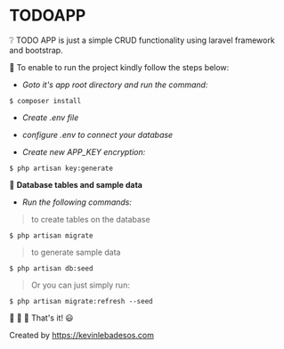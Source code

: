 # TODOAPP

:grey_question: TODO APP is just a simple CRUD functionality using laravel framework and bootstrap.

:pushpin: To enable to run the project kindly follow the steps below:

- *Goto it's app root directory and run the command:*
```
$ composer install
```
- *Create .env file*  

- *configure .env to connect your database*  

- *Create new APP_KEY encryption:*  
```
$ php artisan key:generate
```



:open_file_folder: **Database tables and sample data**  

- *Run the following commands:*  
> to create tables on the database
```
$ php artisan migrate
```
> to generate sample data
```
$ php artisan db:seed 
```
> Or you can just simply run:
```
$ php artisan migrate:refresh --seed
```


:sparkler: :tada: :sparkler: That's it! :smiley:

Created by https://kevinlebadesos.com
